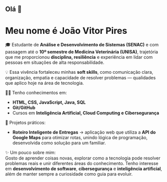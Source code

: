 ## Olá 👋

#  Meu nome é João Vitor Pires

🎓 Estudante de **Análise e Desenvolvimento de Sistemas (SENAC)** e com passagem até o **10º semestre de Medicina Veterinária (UNISA)**, trajetória que me proporcionou **disciplina, resiliência** e experiência em lidar com pessoas em situações de alta responsabilidade.  

💡 Essa vivência fortaleceu minhas **soft skills**, como comunicação clara, organização, empatia e capacidade de resolver problemas — qualidades que aplico hoje na área de tecnologia.  

👨‍💻 Tenho conhecimentos em:  
- **HTML, CSS, JavaScript, Java, SQL**  
- **Git/GitHub**  
- Cursos em **Inteligência Artificial, Cloud Computing e Cibersegurança**  

🚀 Projetos práticos:  
- **Roteiro Inteligente de Entregas** → aplicação web que utiliza a **API do Google Maps** para otimizar rotas, unindo lógica de programação, desenvolvida como solução para um familiar.  


✨ Um pouco sobre mim:  
Gosto de aprender coisas novas, explorar como a tecnologia pode resolver problemas reais e unir diferentes áreas do conhecimento. Tenho interesse em **desenvolvimento de software**, **cibersegurança** e **inteligência artificial**, além de manter sempre a curiosidade como guia para evoluir.  

